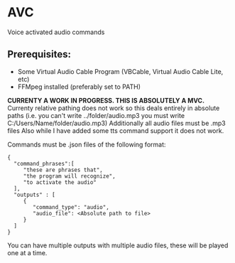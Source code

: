 # AVC
Voice activated audio commands

## Prerequisites:
- Some Virtual Audio Cable Program (VBCable, Virtual Audio Cable Lite, etc)
- FFMpeg installed (preferably set to PATH)

**CURRENTY A WORK IN PROGRESS. THIS IS ABSOLUTELY A MVC.**
Currenty relative pathing does not work so this deals entirely in absolute paths (i.e. you can't write ../folder/audio.mp3 you must write C:/Users/Name/folder/audio.mp3)
Additionally all audio files must be .mp3 files
Also while I have added some tts command support it does not work.

Commands must be .json files of the following format:
```
{
  "command_phrases":[
     "these are phrases that",
     "the program will recognize",
     "to activate the audio"
  ],
  "outputs" : [
     {
        "command_type": "audio",
        "audio_file": <Absolute path to file>
     }
  ]
}
```

You can have multiple outputs with multiple audio files, these will be played one at a time.
